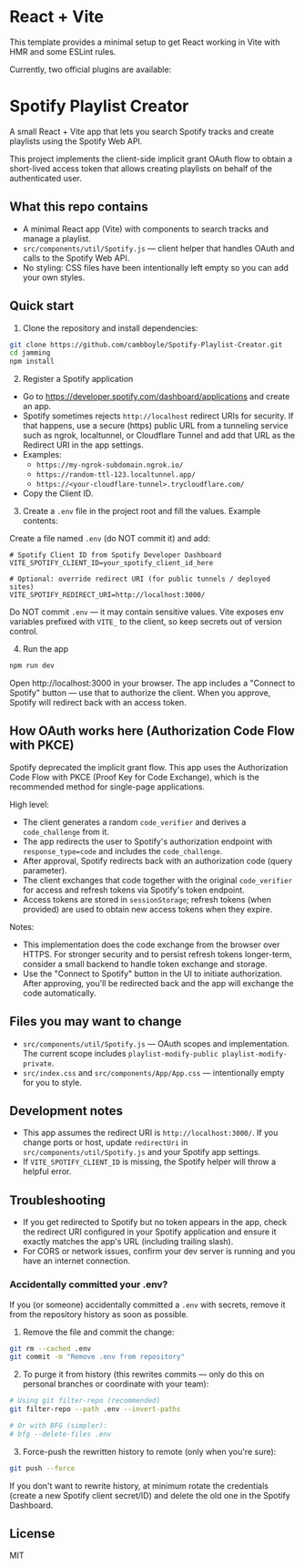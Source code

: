 # React + Vite

This template provides a minimal setup to get React working in Vite with HMR and some ESLint rules.

Currently, two official plugins are available:

# Spotify Playlist Creator

A small React + Vite app that lets you search Spotify tracks and create playlists using the Spotify Web API.

This project implements the client-side implicit grant OAuth flow to obtain a short-lived access token that allows creating playlists on behalf of the authenticated user.

## What this repo contains

- A minimal React app (Vite) with components to search tracks and manage a playlist.
- `src/components/util/Spotify.js` — client helper that handles OAuth and calls to the Spotify Web API.
- No styling: CSS files have been intentionally left empty so you can add your own styles.

## Quick start

1. Clone the repository and install dependencies:

```bash
git clone https://github.com/cambboyle/Spotify-Playlist-Creator.git
cd jamming
npm install
```

2. Register a Spotify application

- Go to https://developer.spotify.com/dashboard/applications and create an app.
- Spotify sometimes rejects `http://localhost` redirect URIs for security. If that happens, use a secure (https) public URL from a tunneling service such as ngrok, localtunnel, or Cloudflare Tunnel and add that URL as the Redirect URI in the app settings.
- Examples:
  - `https://my-ngrok-subdomain.ngrok.io/`
  - `https://random-ttl-123.localtunnel.app/`
  - `https://<your-cloudflare-tunnel>.trycloudflare.com/`
- Copy the Client ID.

3. Create a `.env` file in the project root and fill the values. Example contents:

Create a file named `.env` (do NOT commit it) and add:

```properties
# Spotify Client ID from Spotify Developer Dashboard
VITE_SPOTIFY_CLIENT_ID=your_spotify_client_id_here

# Optional: override redirect URI (for public tunnels / deployed sites)
VITE_SPOTIFY_REDIRECT_URI=http://localhost:3000/
```

Do NOT commit `.env` — it may contain sensitive values. Vite exposes env variables prefixed with `VITE_` to the client, so keep secrets out of version control.

4. Run the app

```bash
npm run dev
```

Open http://localhost:3000 in your browser. The app includes a "Connect to Spotify" button — use that to authorize the client. When you approve, Spotify will redirect back with an access token.

## How OAuth works here (Authorization Code Flow with PKCE)

Spotify deprecated the implicit grant flow. This app uses the Authorization Code Flow with PKCE (Proof Key for Code Exchange), which is the recommended method for single-page applications.

High level:

- The client generates a random `code_verifier` and derives a `code_challenge` from it.
- The app redirects the user to Spotify's authorization endpoint with `response_type=code` and includes the `code_challenge`.
- After approval, Spotify redirects back with an authorization code (query parameter).
- The client exchanges that code together with the original `code_verifier` for access and refresh tokens via Spotify's token endpoint.
- Access tokens are stored in `sessionStorage`; refresh tokens (when provided) are used to obtain new access tokens when they expire.

Notes:

- This implementation does the code exchange from the browser over HTTPS. For stronger security and to persist refresh tokens longer-term, consider a small backend to handle token exchange and storage.
- Use the "Connect to Spotify" button in the UI to initiate authorization. After approving, you'll be redirected back and the app will exchange the code automatically.

## Files you may want to change

- `src/components/util/Spotify.js` — OAuth scopes and implementation. The current scope includes `playlist-modify-public playlist-modify-private`.
- `src/index.css` and `src/components/App/App.css` — intentionally empty for you to style.

## Development notes

- This app assumes the redirect URI is `http://localhost:3000/`. If you change ports or host, update `redirectUri` in `src/components/util/Spotify.js` and your Spotify app settings.
- If `VITE_SPOTIFY_CLIENT_ID` is missing, the Spotify helper will throw a helpful error.

## Troubleshooting

- If you get redirected to Spotify but no token appears in the app, check the redirect URI configured in your Spotify application and ensure it exactly matches the app's URL (including trailing slash).
- For CORS or network issues, confirm your dev server is running and you have an internet connection.

### Accidentally committed your .env?

If you (or someone) accidentally committed a `.env` with secrets, remove it from the repository history as soon as possible.

1. Remove the file and commit the change:

```bash
git rm --cached .env
git commit -m "Remove .env from repository"
```

2. To purge it from history (this rewrites commits — only do this on personal branches or coordinate with your team):

```bash
# Using git filter-repo (recommended)
git filter-repo --path .env --invert-paths

# Or with BFG (simpler):
# bfg --delete-files .env
```

3. Force-push the rewritten history to remote (only when you're sure):

```bash
git push --force
```

If you don't want to rewrite history, at minimum rotate the credentials (create a new Spotify client secret/ID) and delete the old one in the Spotify Dashboard.

## License

MIT
